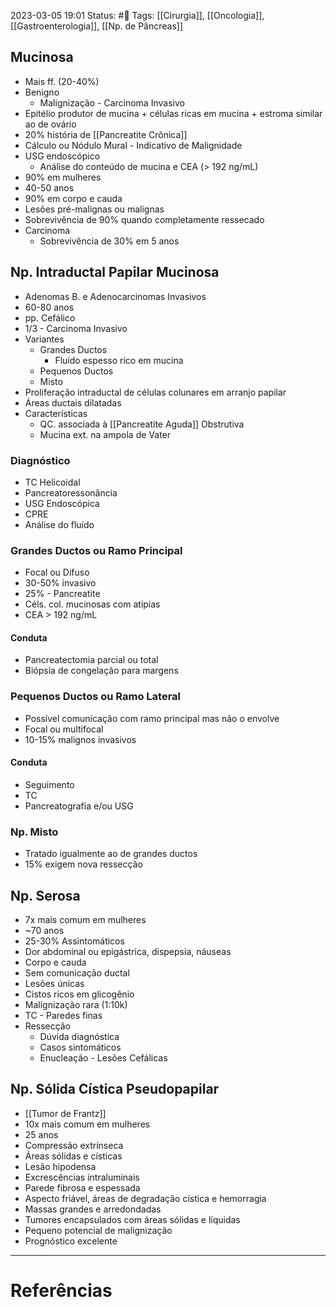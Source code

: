 2023-03-05 19:01
Status: #🌱 
Tags: [[Cirurgia]], [[Oncologia]], [[Gastroenterologia]], [[Np. de Pâncreas]]
<br/>
## Mucinosa
- Mais ff. (20-40%)
- Benigno
	- Malignização - Carcinoma Invasivo
- Epitélio produtor de mucina + células ricas em mucina + estroma similar ao de ovário
- 20% história de [[Pancreatite Crônica]]
- Cálculo ou Nódulo Mural - Indicativo de Malignidade
- USG endoscópico
	- Análise do conteúdo de mucina e CEA (> 192 ng/mL)
- 90% em mulheres
- 40-50 anos
- 90% em corpo e cauda
- Lesões pré-malignas ou malignas
- Sobrevivência de 90% quando completamente ressecado
- Carcinoma
	- Sobrevivência de 30% em 5 anos
## Np. Intraductal Papilar Mucinosa
- Adenomas B. e Adenocarcinomas Invasivos
- 60-80 anos
- pp. Cefálico
- 1/3 - Carcinoma Invasivo
- Variantes
	- Grandes Ductos
		- Fluído espesso rico em mucina
	- Pequenos Ductos
	- Misto
- Proliferação intraductal de células colunares em arranjo papilar
- Áreas ductais dilatadas
- Características
	- QC. associada à [[Pancreatite Aguda]] Obstrutiva
	- Mucina ext. na ampola de Vater
### Diagnóstico
- TC Helicoidal
- Pancreatoressonância
- USG Endoscópica
- CPRE
- Análise do fluído
### Grandes Ductos ou Ramo Principal
- Focal ou Difuso
- 30-50% invasivo
- 25% - Pancreatite
- Céls. col. mucinosas com atipias
- CEA > 192 ng/mL
#### Conduta
- Pancreatectomia parcial ou total
- Biópsia de congelação para margens
### Pequenos Ductos ou Ramo Lateral
-  Possível comunicação com ramo principal mas não o envolve
- Focal ou multifocal
- 10-15% malignos invasivos
#### Conduta
- Seguimento
- TC
- Pancreatografia e/ou USG
### Np. Misto
- Tratado igualmente ao de grandes ductos
- 15% exigem nova ressecção
## Np. Serosa
- 7x mais comum em mulheres
- ~70 anos
- 25-30% Assintomáticos
- Dor abdominal ou epigástrica, dispepsia, náuseas
- Corpo e cauda
- Sem comunicação ductal
- Lesões únicas
- Cistos ricos em glicogênio
- Malignização rara (1:10k)
- TC - Paredes finas
- Ressecção
	- Dúvida diagnóstica
	- Casos sintomáticos
	- Enucleação - Lesões Cefálicas
## Np. Sólida Cística Pseudopapilar
- [[Tumor de Frantz]]
- 10x mais comum em mulheres
- 25 anos
- Compressão extrínseca
- Áreas sólidas e císticas
- Lesão hipodensa
- Excrescências intraluminais
- Parede fibrosa e espessada
- Aspecto friável, áreas de degradação cística e hemorragia
- Massas grandes e arredondadas
- Tumores encapsulados com áreas sólidas e líquidas
- Pequeno potencial de malignização
- Prognóstico excelente
____
# Referências

